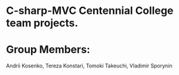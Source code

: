 # C-sharp-MVC Centennial College team projects.
# Group Members: 
Andrii Kosenko,
Tereza Konstari,
Tomoki Takeuchi,
Vladimir Sporynin